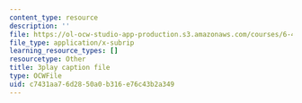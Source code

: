 ```yaml
---
content_type: resource
description: ''
file: https://ol-ocw-studio-app-production.s3.amazonaws.com/courses/6-451-principles-of-digital-communication-ii-spring-2005/c7431aa76d2850a0b316e76c43b2a349_YPAbQU7NUZQ.vtt
file_type: application/x-subrip
learning_resource_types: []
resourcetype: Other
title: 3play caption file
type: OCWFile
uid: c7431aa7-6d28-50a0-b316-e76c43b2a349
---
```

